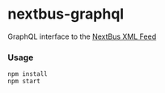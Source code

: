 # nextbus-graphql
GraphQL interface to the [NextBus XML Feed](https://www.nextbus.com/xmlFeedDocs/NextBusXMLFeed.pdf)

### Usage
```shell
npm install
npm start
```
